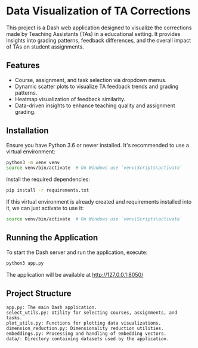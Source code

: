 # Data Visualization of TA Corrections

This project is a Dash web application designed to visualize the corrections made by Teaching Assistants (TAs) in a educational setting. It provides insights into grading patterns, feedback differences, and the overall impact of TAs on student assignments.

## Features

- Course, assignment, and task selection via dropdown menus.
- Dynamic scatter plots to visualize TA feedback trends and grading patterns.
- Heatmap visualization of feedback similarity.
- Data-driven insights to enhance teaching quality and assignment grading.

## Installation

Ensure you have Python 3.6 or newer installed. It's recommended to use a virtual environment:

```bash
python3 -m venv venv
source venv/bin/activate  # On Windows use `venv\Scripts\activate`
```

Install the required dependencies:

```bash 
pip install -r requirements.txt
```

If this virtual environment is already created and requirements installed into it, we can just activate to use it:

```bash
source venv/bin/activate  # On Windows use `venv\Scripts\activate`
```

## Running the Application

To start the Dash server and run the application, execute:
    
```bash
python3 app.py
```

The application will be available at http://127.0.0.1:8050/


## Project Structure
    app.py: The main Dash application.
    select_utils.py: Utility for selecting courses, assignments, and tasks.
    plot_utils.py: Functions for plotting data visualizations.
    dimension_reduction.py: Dimensionality reduction utilities.
    embeddings.py: Processing and handling of embedding vectors.
    data/: Directory containing datasets used by the application.
